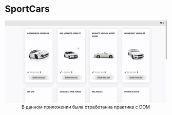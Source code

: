 # SportCars


   <img src="https://github.com/Yariz-IT/SportCars/blob/main/sport%20cars.gif"/>

  <div align="center">
  В данном приложении была отработанна практика с DOM
  </div> 
